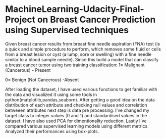 # MachineLearning-Udacity-Final-Project on Breast Cancer Prediction using Supervised techniques

Given breast cancer results from breast fine needle aspiration (FNA) test 
(is a quick and simple procedure to perform, which removes some fluid or cells 
from a breast lesion or cyst (a lump, sore or swelling) with a fine needle 
similar to a blood sample needle). Since this build a model that can classify a 
breast cancer tumor using two training classification:
1= Malignant (Cancerous) - Present

0= Benign (Not Cancerous) -Absent

After loading the dataset, I have used various functions to get familiar with the data and visualized it
using some tools in python(matplotlib,pandas,seaborn). After getting a good idea on the data distribution of each attribute and checking null values and
correlation betweeen attributes next step is data pre processing. I've changed my target class to integer values (0 and 1) and standardised
values in the dataset. I have also used PCA for dimentionality reduction. Lastly I've compared various supervised learning models using different metrics. Analyzed their
performances using box-plots.   
